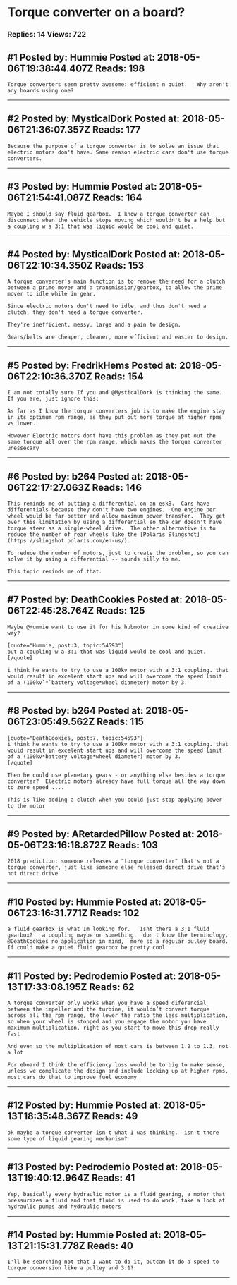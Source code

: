 # Torque converter on a board?

### Replies: 14 Views: 722

## \#1 Posted by: Hummie Posted at: 2018-05-06T19:38:44.407Z Reads: 198

```
Torque converters seem pretty awesome: efficient n quiet.   Why aren't any boards using one?
```

---
## \#2 Posted by: MysticalDork Posted at: 2018-05-06T21:36:07.357Z Reads: 177

```
Because the purpose of a torque converter is to solve an issue that electric motors don't have. Same reason electric cars don't use torque converters.
```

---
## \#3 Posted by: Hummie Posted at: 2018-05-06T21:54:41.087Z Reads: 164

```
Maybe I should say fluid gearbox.  I know a torque converter can disconnect when the vehicle stops moving which wouldn't be a help but a coupling w a 3:1 that was liquid would be cool and quiet.
```

---
## \#4 Posted by: MysticalDork Posted at: 2018-05-06T22:10:34.350Z Reads: 153

```
A torque converter's main function is to remove the need for a clutch between a prime mover and a transmission/gearbox, to allow the prime mover to idle while in gear.

Since electric motors don't need to idle, and thus don't need a clutch, they don't need a torque converter.  

They're inefficient, messy, large and a pain to design.

Gears/belts are cheaper, cleaner, more efficient and easier to design.
```

---
## \#5 Posted by: FredrikHems Posted at: 2018-05-06T22:10:36.370Z Reads: 154

```
I am not totally sure If you and @MysticalDork is thinking the same. If you are, just ignore this:

As far as I know the torque converters job is to make the engine stay in its optimum rpm range, as they put out more torque at higher rpms vs lower. 

However Electric motors dont have this problem as they put out the same torque all over the rpm range, which makes the torque converter unessecary
```

---
## \#6 Posted by: b264 Posted at: 2018-05-06T22:17:27.063Z Reads: 146

```
This reminds me of putting a differential on an esk8.  Cars have differentials because they don't have two engines.  One engine per wheel would be far better and allow maximum power transfer.  They get over this limitation by using a differential so the car doesn't have torque steer as a single-wheel drive.  The other alternative is to reduce the number of rear wheels like the [Polaris Slingshot](https://slingshot.polaris.com/en-us/).

To reduce the number of motors, just to create the problem, so you can solve it by using a differential -- sounds silly to me.

This topic reminds me of that.
```

---
## \#7 Posted by: DeathCookies Posted at: 2018-05-06T22:45:28.764Z Reads: 125

```
Maybe @Hummie want to use it for his hubmotor in some kind of creative way?

[quote="Hummie, post:3, topic:54593"]
but a coupling w a 3:1 that was liquid would be cool and quiet.
[/quote]

i think he wants to try to use a 100kv motor with a 3:1 coupling. that would result in excelent start ups and will overcome the speed limit of a (100kv`*`battery voltage*wheel diameter) motor by 3.
```

---
## \#8 Posted by: b264 Posted at: 2018-05-06T23:05:49.562Z Reads: 115

```
[quote="DeathCookies, post:7, topic:54593"]
i think he wants to try to use a 100kv motor with a 3:1 coupling. that would result in excelent start ups and will overcome the speed limit of a (100kv*battery voltage*wheel diameter) motor by 3.
[/quote]

Then he could use planetary gears - or anything else besides a torque converter?  Electric motors already have full torque all the way down to zero speed ....

This is like adding a clutch when you could just stop applying power to the motor
```

---
## \#9 Posted by: ARetardedPillow Posted at: 2018-05-06T23:16:18.872Z Reads: 103

```
2018 prediction: someone releases a "torque converter" that's not a torque converter, just like someone else released direct drive that's not direct drive
```

---
## \#10 Posted by: Hummie Posted at: 2018-05-06T23:16:31.771Z Reads: 102

```
a fluid gearbox is what Im looking for.   Isnt there a 3:1 fluid gearbox?   a coupling maybe or something.  don't know the terminology.  @DeathCookies no application in mind,  more so a regular pulley board.  If could make a quiet fluid gearbox be pretty cool
```

---
## \#11 Posted by: Pedrodemio Posted at: 2018-05-13T17:33:08.195Z Reads: 62

```
A torque converter only works when you have a speed diferencial between the impeller and the turbine, it wouldn’t convert torque across all the rpm range, the lower the ratio the less multiplication, so when your wheel is stopped and you engage the motor you have maximum multiplication, right as you start to move this drop really fast

And even so the multiplication of most cars is between 1.2 to 1.3, not a lot

For eboard I think the efficiency loss would be to big to make sense, unless we complicate the design and include locking up at higher rpms, most cars do that to improve fuel economy
```

---
## \#12 Posted by: Hummie Posted at: 2018-05-13T18:35:48.367Z Reads: 49

```
ok maybe a torque converter isn't what I was thinking.  isn't there some type of liquid gearing mechanism?
```

---
## \#13 Posted by: Pedrodemio Posted at: 2018-05-13T19:40:12.964Z Reads: 41

```
Yep, basically every hydraulic motor is a fluid gearing, a motor that pressurizes a fluid and that fluid is used to do work, take a look at hydraulic pumps and hydraulic motors
```

---
## \#14 Posted by: Hummie Posted at: 2018-05-13T21:15:31.778Z Reads: 40

```
I'll be searching not that I want to do it, butcan it do a speed to torque conversion like a pulley and 3:1?
```

---
